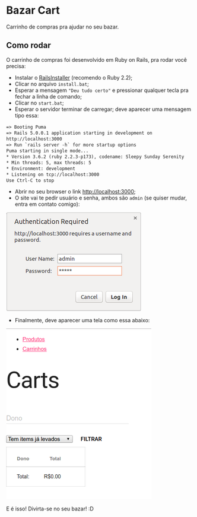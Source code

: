 # Bazar Cart

Carrinho de compras pra ajudar no seu bazar.

## Como rodar

O carrinho de compras foi desenvolvido em Ruby on Rails, pra rodar você precisa:

- Instalar o [RailsInstaller](http://railsinstaller.org/) (recomendo o Ruby 2.2);
- Clicar no arquivo `install.bat`;
- Esperar a mensagem `"Deu tudo certo"` e pressionar qualquer tecla pra fechar a linha de comando;
- Clicar no `start.bat`;
- Esperar o servidor terminar de carregar; deve aparecer uma mensagem tipo essa:
```
=> Booting Puma
=> Rails 5.0.0.1 application starting in development on http://localhost:3000
=> Run `rails server -h` for more startup options
Puma starting in single mode...
* Version 3.6.2 (ruby 2.2.3-p173), codename: Sleepy Sunday Serenity
* Min threads: 5, max threads: 5
* Environment: development
* Listening on tcp://localhost:3000
Use Ctrl-C to stop
```
- Abrir no seu browser o link [http://localhost:3000](http://localhost:3000);
- O site vai te pedir usuário e senha, ambos são `admin` (se quiser mudar, entra em contato comigo):


![autenticação](./public/auth.png)


- Finalmente, deve aparecer uma tela como essa abaixo:


![página inicial](./public/initial-page.png)

E é isso! Divirta-se no seu bazar! :D
